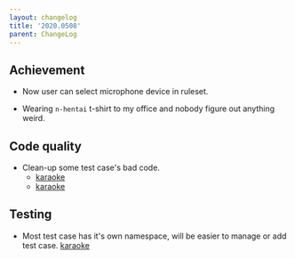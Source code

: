 ```yaml
---
layout: changelog
title: '2020.0508'
parent: ChangeLog
---
```


## Achievement

- Now user can select microphone device in ruleset.

- Wearing `n-hentai` t-shirt to my office and nobody figure out anything weird.

## Code quality

- Clean-up some test case's bad code.
  - [karaoke](#82@andy840119)
  - [karaoke](#80@andy840119)

## Testing

- Most test case has it's own namespace, will be easier to manage or add test case. [karaoke](#65@andy840119)